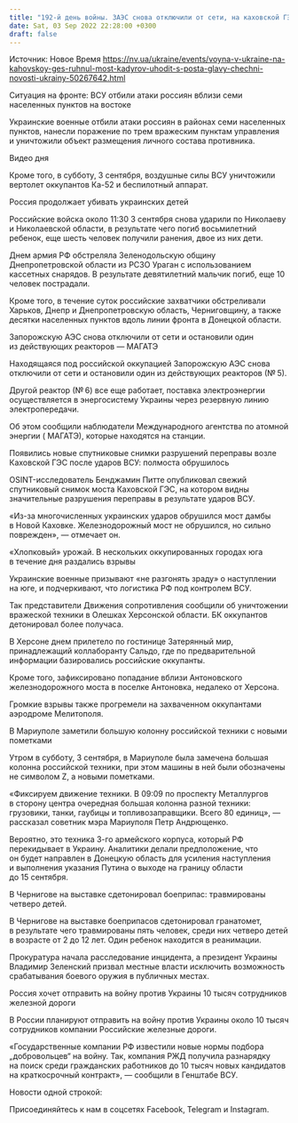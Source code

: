 ```yaml
---
title: "192-й день войны. ЗАЭС снова отключили от сети, на каховской ГЭС обрушился мост, Россия ищет «добровольцев» среди железнодорожников"
date: Sat, 03 Sep 2022 22:28:00 +0300
draft: false
---
```

Источник: Новое Время https://nv.ua/ukraine/events/voyna-v-ukraine-na-kahovskoy-ges-ruhnul-most-kadyrov-uhodit-s-posta-glavy-chechni-novosti-ukrainy-50267642.html


Ситуация на фронте: ВСУ отбили атаки россиян вблизи семи населенных пунктов на востоке

Украинские военные отбили атаки россиян в районах семи населенных пунктов, нанесли поражение по трем вражеским пунктам управления и уничтожили объект размещения личного состава противника.

 Видео дня   

Кроме того, в субботу, 3 сентября, воздушные силы ВСУ уничтожили вертолет оккупантов Ка-52 и беспилотный аппарат.

Россия продолжает убивать украинских детей

Российские войска около 11:30 3 сентября снова ударили по Николаеву и Николаевской области, в результате чего погиб восьмилетний ребенок, еще шесть человек получили ранения, двое из них дети.

Днем армия РФ обстреляла Зеленодольскую общину Днепропетровской области из РСЗО Ураган с использованием кассетных снарядов. В результате девятилетний мальчик погиб, еще 10 человек пострадали.

Кроме того, в течение суток российские захватчики обстреливали Харьков, Днепр и Днепропетровскую область, Черниговщину, а также десятки населенных пунктов вдоль линии фронта в Донецкой области.

Запорожскую АЭС снова отключили от сети и остановили один из действующих реакторов — МАГАТЭ

Находящаяся под российской оккупацией Запорожскую АЭС снова отключили от сети и остановили один из действующих реакторов (№ 5).

Другой реактор (№ 6) все еще работает, поставка электроэнергии осуществляется в энергосистему Украины через резервную линию электропередачи.

Об этом сообщили наблюдатели Международного агентства по атомной энергии ( МАГАТЭ), которые находятся на станции.

Появились новые спутниковые снимки разрушений переправы возле Каховской ГЭС после ударов ВСУ: полмоста обрушилось

OSINT-исследователь Бенджамин Питте опубликовал свежий спутниковый снимок моста Каховской ГЭС, на котором видны значительные разрушения переправы в результате ударов ВСУ.

«Из-за многочисленных украинских ударов обрушился мост дамбы в Новой Каховке. Железнодорожный мост не обрушился, но сильно поврежден», — отмечает он.

«Хлопковый» урожай. В нескольких оккупированных городах юга в течение дня раздались взрывы

Украинские военные призывают «не разгонять зраду» о наступлении на юге, и подчеркивают, что логистика РФ под контролем ВСУ.

Так представители Движения сопротивления сообщили об уничтожении вражеской техники в Олешках Херсонской области. БК оккупантов детонировал более получаса.

В Херсоне днем прилетело по гостинице Затерянный мир, принадлежащий коллаборанту Сальдо, где по предварительной информации базировались российские оккупанты.

Кроме того, зафиксировано попадание вблизи Антоновского железнодорожного моста в поселке Антоновка, недалеко от Херсона.

Громкие взрывы также прогремели на захваченном оккупантами аэродроме Мелитополя.

В Мариуполе заметили большую колонну российской техники с новыми пометками

Утром в субботу, 3 сентября, в Мариуполе была замечена большая колонна российской техники, при этом машины в ней были обозначены не символом Z, а новыми пометками.

«Фиксируем движение техники. В 09:09 по проспекту Металлургов в сторону центра очередная большая колонна разной техники: грузовики, танки, гаубицы и топливозаправщики. Всего 80 единиц», — рассказал советник мэра Мариуполя Петр Андрющенко.

Вероятно, это техника 3-го армейского корпуса, который РФ перекидывает в Украину. Аналитики делали предположение, что он будет направлен в Донецкую область для усиления наступления и выполнения указания Путина о выходе на границу области до 15 сентября.

В Чернигове на выставке сдетонировал боеприпас: травмированы четверо детей.

В Чернигове на выставке боеприпасов сдетонировал гранатомет, в результате чего травмированы пять человек, среди них четверо детей в возрасте от 2 до 12 лет. Один ребенок находится в реанимации.

Прокуратура начала расследование инцидента, а президент Украины Владимир Зеленский призвал местные власти исключить возможность срабатывания боевого оружия в публичных местах.

Россия хочет отправить на войну против Украины 10 тысяч сотрудников железной дороги

 В России планируют отправить на войну против Украины около 10 тысяч сотрудников компании Российские железные дороги.

«Государственные компании РФ известили новые нормы подбора „добровольцев“ на войну. Так, компания РЖД получила разнарядку на поиск среди гражданских работников до 10 тысяч новых кандидатов на краткосрочный контракт», — сообщили в Генштабе ВСУ.

Новости одной строкой:

Присоединяйтесь к нам в соцсетях Facebook, Telegram и Instagram.
